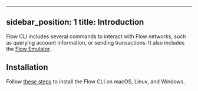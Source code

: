 ---
sidebar_position: 1
title: Introduction
------

Flow CLI includes several commands to interact with Flow networks, such as querying account information,
or sending transactions. It also includes the [Flow Emulator](/tools/flow-cli/start-emulator).

## Installation

Follow [these steps](/tools/flow-cli/install.md) to install the Flow CLI on 
macOS, Linux, and Windows.
